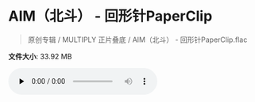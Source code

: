 # AIM（北斗） - 回形针PaperClip

> 原创专辑 / MULTIPLY 正片叠底 / AIM（北斗） - 回形针PaperClip.flac

**文件大小**: 33.92 MB

<audio preload="none" controls><source src="https://file.hsyhx.top/archive/原创专辑/MULTIPLY_正片叠底/AIM（北斗） - 回形针PaperClip.flac" type="audio/mpeg">您的浏览器不支持此音频格式</audio>